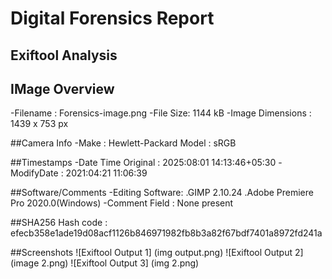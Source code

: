 # Digital Forensics Report
## Exiftool Analysis 
## IMage Overview
-Filename : Forensics-image.png
-File Size: 1144 kB
-Image Dimensions : 1439 x 753 px

##Camera Info
-Make : Hewlett-Packard
Model : sRGB

##Timestamps
-Date Time Original : 2025:08:01 14:13:46+05:30
-ModifyDate : 2021:04:21 11:06:39

##Software/Comments
-Editing Software:
 .GIMP 2.10.24
 .Adobe Premiere Pro 2020.0(Windows)
-Comment Field : None present

##SHA256 Hash
code : efecb358e1ade19d08acf1126b846971982fb8b3a82f67bdf7401a8972fd241a

##Screenshots 
![Exiftool Output 1] (img output.png)
![Exiftool Output 2] (image 2.png)
![Exiftool Output 3] (img 2.png)


